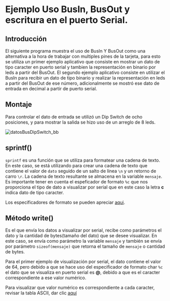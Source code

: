 # Ejemplo Uso BusIn, BusOut y escritura en el puerto Serial.

## Introducción
El siguiente programa muestra el uso de BusIn Y BusOut como una alternativa a la hora de trabajar con multiples pines de la tarjeta, para esto se utiliza un primer 
ejemplo aplicativo que consiste en mostrar un dato de tipo caracter en puerto serial y tambien la representación en binario por leds a partir del BusOut. El segundo 
ejemplo aplicativo consiste en utilizar el BusIn para recibir un dato de tipo binario y realizar la representación en leds a partir del BusOut de ese número,
adicionalmente se mostró ese dato de entrada en decimal a partir de puerto serial.



## Montaje

Para controlar el dato de entrada se utilizó un Dip Switch de ocho posiciones, y para mostrar la salida se hizo uso de un arreglo de 8 leds.

![datosBusDipSwitch_bb](https://user-images.githubusercontent.com/59096507/211005425-7a3898b0-9bac-4c78-bfac-748ef360691e.svg)


## sprintf()

`sprintf` es una función que se utiliza para formatear una cadena de texto. En este caso, se está utilizando para crear una cadena de texto que contiene el valor de `dato` seguido de un salto de línea `\n` y un retorno de carro `\r`. La cadena de texto resultante se almacena en la variable `mensaje`. Es importante tener en cuenta el espeficador de formato `%c` que nos proporciona el tipo de dato a visualizar por serial que en este caso la letra **c** indica dato de tipo caracter.

Los especificadores de formato se pueden apreciar [aqui](https://learn.microsoft.com/es-es/cpp/c-runtime-library/format-specification-syntax-printf-and-wprintf-functions?view=msvc-170#type-field-characters "Especificador de formato").


## Método write()
Es el que envía los datos a visualizar por serial, recibe como parámetros el dato y la cantidad de bytes(tamaño del dato) que se desee visualizar. En este caso, se envía como parámetro la variable `mensaje` y también se envía por parámetro `sizeof(mensaje)` que retorna el tamaño de `mensaje` o cantidad de bytes.

Para el primer ejemplo de visualización por serial, el dato contiene el valor de 64, pero debido a que se hace uso del especificador de formato char `%c` 
el dato que se visualiza en puerto serial es **@**, debido a que es el caracter correspondiente a ese valor numérico.

Para visualizar que valor numérico es correspondiente a cada caracter, revisar la tabla ASCII, dar clic [aquí](https://elcodigoascii.com.ar/ "ASCII")
